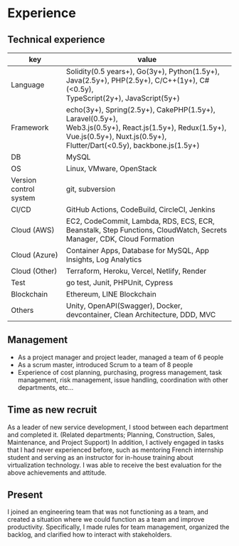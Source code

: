 # Experience
## Technical experience
|  key  |  value  |
| ---- | ---- |
|  Language  |  Solidity(0.5 years+), Go(3y+), Python(1.5y+), Java(2.5y+), PHP(2.5y+), C/C++(1y+), C#(<0.5y), <br>TypeScript(2y+), JavaScript(5y+) |
|  Framework  |  echo(3y+), Spring(2.5y+), CakePHP(1.5y+), Laravel(0.5y+), <br>Web3.js(0.5y+), React.js(1.5y+), Redux(1.5y+), Vue.js(0.5y+), Nuxt.js(0.5y+), Flutter/Dart(<0.5y), backbone.js(1.5y+)  |
|  DB  |  MySQL  |
|  OS  |  Linux, VMware, OpenStack  |
|  Version control system  |  git, subversion  |
|  CI/CD  |  GitHub Actions, CodeBuild, CircleCI, Jenkins  |
|  Cloud (AWS) |  EC2, CodeCommit, Lambda, RDS, ECS, ECR, Beanstalk, Step Functions, CloudWatch, Secrets Manager, CDK, Cloud Formation |
|  Cloud (Azure) |  Container Apps, Database for MySQL, App Insights, Log Analytics |
|  Cloud (Other) |  Terraform, Heroku, Vercel, Netlify, Render |
|  Test  |  go test, Junit, PHPUnit, Cypress  |
|  Blockchain  |  Ethereum, LINE Blockchain  |
|  Others  |  Unity, OpenAPI(Swagger), Docker, devcontainer, Clean Architecture, DDD, MVC  |

## Management
- As a project manager and project leader, managed a team of 6 people
- As a scrum master, introduced Scrum to a team of 8 people
- Experience of cost planning, purchasing, progress management, task management, risk management, issue handling, coordination with other departments, etc...

## Time as new recruit
As a leader of new service development, I stood between each department and completed it. (Related departments; Planning, Construction, Sales, Maintenance, and Project Support)
In addition, I actively engaged in tasks that I had never experienced before, such as mentoring French internship student and serving as an instructor for in-house training about virtualization technology.
I was able to receive the best evaluation for the above achievements and attitude.

## Present
I joined an engineering team that was not functioning as a team, and created a situation where we could function as a team and improve productivity. Specifically, I made rules for team management, organized the backlog, and clarified how to interact with stakeholders.
